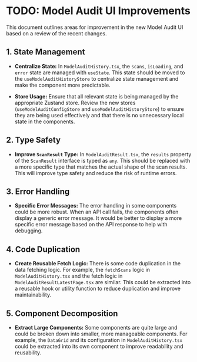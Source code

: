 # TODO: Model Audit UI Improvements

This document outlines areas for improvement in the new Model Audit UI based on a review of the recent changes.

## 1. State Management

- **Centralize State:** In `ModelAuditHistory.tsx`, the `scans`, `isLoading`, and `error` state are managed with `useState`. This state should be moved to the `useModelAuditHistoryStore` to centralize state management and make the component more predictable.

- **Store Usage:** Ensure that all relevant state is being managed by the appropriate Zustand store. Review the new stores (`useModelAuditConfigStore` and `useModelAuditHistoryStore`) to ensure they are being used effectively and that there is no unnecessary local state in the components.

## 2. Type Safety

- **Improve `ScanResult` Type:** In `ModelAuditResult.tsx`, the `results` property of the `ScanResult` interface is typed as `any`. This should be replaced with a more specific type that matches the actual shape of the scan results. This will improve type safety and reduce the risk of runtime errors.

## 3. Error Handling

- **Specific Error Messages:** The error handling in some components could be more robust. When an API call fails, the components often display a generic error message. It would be better to display a more specific error message based on the API response to help with debugging.

## 4. Code Duplication

- **Create Reusable Fetch Logic:** There is some code duplication in the data fetching logic. For example, the `fetchScans` logic in `ModelAuditHistory.tsx` and the fetch logic in `ModelAuditResultLatestPage.tsx` are similar. This could be extracted into a reusable hook or utility function to reduce duplication and improve maintainability.

## 5. Component Decomposition

- **Extract Large Components:** Some components are quite large and could be broken down into smaller, more manageable components. For example, the `DataGrid` and its configuration in `ModelAuditHistory.tsx` could be extracted into its own component to improve readability and reusability.
